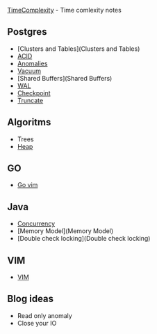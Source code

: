 [TimeComplexity](TimeComplexity) - Time comlexity notes

## Postgres
* [Clusters and Tables](Clusters and Tables)
* [ACID](ACID)
* [Anomalies](Anomalies)
* [Vacuum](Vacuum)
* [Shared Buffers](Shared Buffers)
* [WAL](WAL)
* [Checkpoint](Checkpoint)
* [Truncate](Truncate)


## Algoritms

* Trees
* [Heap](Heap) 

## GO

* [Go vim](Go-vim)

## Java

* [Concurrency](Concurrency)
* [Memory Model](Memory Model)
* [Double check locking](Double check locking)


## VIM

* [VIM](VIM)

## Blog ideas

* Read only anomaly
* Close your IO
